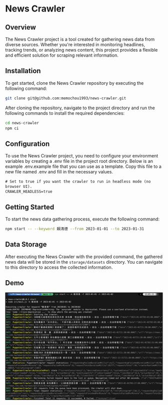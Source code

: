 News Crawler
===

## Overview

The News Crawler project is a tool created for gathering news data from diverse sources. Whether you're interested in monitoring headlines, tracking trends, or analyzing news content, this project provides a flexible and efficient solution for scraping relevant information.

## Installation

To get started, clone the News Crawler repository by executing the following command:

```bash
git clone git@github.com:memochou1993/news-crawler.git
```

After cloning the repository, navigate to the project directory and run the following commands to install the required dependencies:

```bash
cd news-crawler
npm ci
```

## Configuration

To use the News Crawler project, you need to configure your environment variables by creating a .env file in the project root directory. Below is an example .env.example file that you can use as a template. Copy this file to a new file named .env and fill in the necessary values.

```env
# Set to true if you want the crawler to run in headless mode (no browser UI).
CRAWLER_HEADLESS=true
```

## Getting Started

To start the news data gathering process, execute the following command:

```bash
npm start -- --keyword 賴清德 --from 2023-01-01 --to 2023-01-31
```

## Data Storage

After executing the News Crawler with the provided command, the gathered news data will be stored in the `storage/datasets` directory. You can navigate to this directory to access the collected information.

## Demo

![News Crawler Demo](demo.png)
